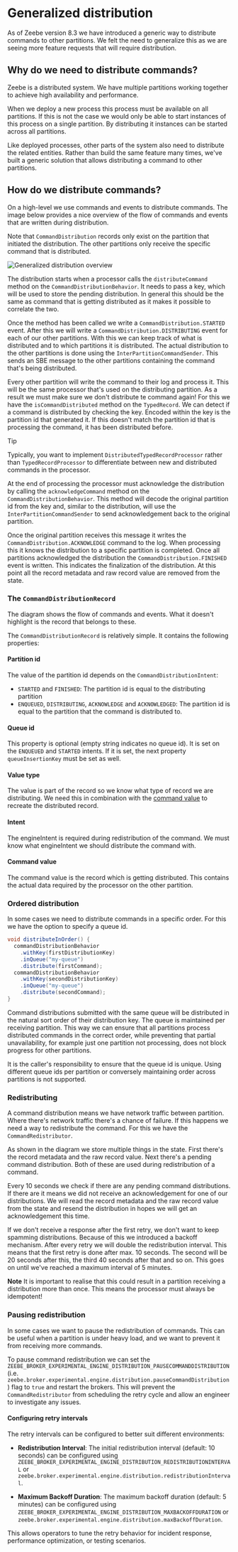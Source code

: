 # Generalized distribution

As of Zeebe version 8.3 we have introduced a generic way to distribute commands to other partitions.
We felt the need to generalize this as we are seeing more feature requests that will require
distribution.

## Why do we need to distribute commands?

Zeebe is a distributed system. We have multiple partitions working together to achieve high
availability and performance.

When we deploy a new process this process must be available on all
partitions. If this is not the case we would only be able to start instances of this process on a
single partition. By distributing it instances can be started across all partitions.

Like deployed processes, other parts of the system also need to distribute the related entities.
Rather than build the same feature many times, we've built a generic solution that allows
distributing a command to other partitions.

## How do we distribute commands?

On a high-level we use commands and events to distribute commands. The image below provides a nice
overview of the flow of commands and events that are written during distribution.

Note that `CommandDistribution` records only exist on the partition that initiated the distribution.
The other partitions only receive the specific command that is distributed.

![Generalized distribution overview](assets/generalized_distribution.png)

The distribution starts when a processor calls the `distributeCommand` method on
the `CommandDistributionBehavior`. It needs to pass a key, which will be used to store the pending
distribution.
In general this should be the same as command that is getting distributed as it makes it possible to
correlate the two.

Once the method has been called we write a `CommandDistribution.STARTED` event. After this we will
write a `CommandDistribution.DISTRIBUTING` event for each of our other partitions. With this we can
keep track of what is distributed and to which partitions it is distributed.
The actual distribution to the other partitions is done using the `InterPartitionCommandSender`.
This sends an SBE message to the other partitions containing the command that's being distributed.

Every other partition will write the command to their log and process it. This will be the same
processor that's used on the distributing partition. As a result we must make sure we don't
distribute te command again! For this we have the `isCommandDistributed` method on
the `TypedRecord`. We can detect if a command is distributed by checking the key. Encoded within the
key is the partition id that generated it. If this doesn't match the partition id that is processing
the command, it has been distributed before.

> [!TIP]
> Typically, you want to implement `DistributedTypedRecordProcessor` rather than
> `TypedRecordProcessor` to differentiate between new and distributed commands in the processor.

At the end of processing the processor must acknowledge the distribution by calling
the `acknowledgeCommand` method on the `CommandDistributionBehavior`. This method will decode the
original partition id from the key and, similar to the distribution, will use
the `InterPartitionCommandSender` to send acknowledgement back to the original partition.

Once the original partition receives this message it writes the `CommandDistribution.ACKNOWLEDGE`
command to the log. When processing this it knows the distribution to a specific partition is
completed. Once all partitions acknowledged the distribution the `CommandDistribution.FINISHED`
event is written. This indicates the finalization of the distribution. At this point all the record
metadata and raw record value are removed from the state.

### The `CommandDistributionRecord`

The diagram shows the flow of commands and events. What it doesn't highlight is the record that
belongs to these.

The `CommandDistributionRecord` is relatively simple. It contains the following properties:

#### Partition id

The value of the partition id depends on the `CommandDistributionIntent`:

- `STARTED` and `FINISHED`: The partition id is equal to the distributing partition
- `ENQUEUED`, `DISTRIBUTING`, `ACKNOWLEDGE` and `ACKNOWLEDGED`: The partition id is equal to the partition that
  the command is distributed to.

#### Queue id

This property is optional (empty string indicates no queue id). It is set on the `ENQUEUED` and `STARTED` intents.
If it is set, the next property `queueInsertionKey` must be set as well.

#### Value type

The value is part of the record so we know what type of record we are distributing. We need this in
combination with the [command value](#command-value) to recreate the distributed record.

#### Intent

The engineIntent is required during redistribution of the command. We must know what engineIntent we should
distribute the command with.

#### Command value

The command value is the record which is getting distributed. This contains the actual data required
by the processor on the other partition.

### Ordered distribution

In some cases we need to distribute commands in a specific order. For this we have the option to specify a queue id.

```java
void distributeInOrder() {
  commandDistributionBehavior
    .withKey(firstDistributionKey)
    .inQueue("my-queue")
    .distribute(firstCommand);
  commandDistributionBehavior
    .withKey(secondDistributionKey)
    .inQueue("my-queue")
    .distribute(secondCommand);
}
```

Command distributions submitted with the same queue will be distributed in the natural sort order of their distribution key.
The queue is maintained per receiving partition.
This way we can ensure that all partitions process distributed commands in the correct order, while preventing that partial unavailability, for example just one partition not processing, does not block progress for other partitions.

It is the caller's responsibility to ensure that the queue id is unique.
Using different queue ids per partition or conversely maintaining order across partitions is not supported.

### Redistributing

A command distribution means we have network traffic between partition. Where there's network
traffic there's a chance of failure. If this happens we need a way to redistribute the command. For
this we have the `CommandRedistributor`.

As shown in the diagram we store multiple things in the state. First there's the record metadata and
the raw record value. Next there's a pending command distribution. Both of these are used during
redistribution of a command.

Every 10 seconds we check if there are any pending command distributions. If there are it means we
did not receive an acknowledgement for one of our distributions. We will read the record metadata
and the raw record value from the state and resend the distribution in hopes we will get an
acknowledgement this time.

If we don't receive a response after the first retry, we don't want to keep spamming distributions.
Because of this we introduced a backoff mechanism. After every retry we will double the
redistribution interval. This means that the first retry is done after max. 10 seconds. The second
will be 20 seconds after this, the third 40 seconds after that and so on. This goes on until we've
reached a maximum interval of 5 minutes.

**Note** It is important to realise that this could result in a partition receiving a distribution
more than once. This means the processor must always be idempotent!

### Pausing redistribution

In some cases we want to pause the redistribution of commands. This can be useful when a partition
is under heavy load, and we want to prevent it from receiving more commands.

To pause command redistribution we can set the `ZEEBE_BROKER_EXPERIMENTAL_ENGINE_DISTRIBUTION_PAUSECOMMANDDISTRIBUTION`
(i.e. `zeebe.broker.experimental.engine.distribution.pauseCommandDistribution`) flag to `true` and
restart the brokers. This will prevent the `CommandRedistributor` from scheduling the retry cycle
and allow an engineer to investigate any issues.

#### Configuring retry intervals

The retry intervals can be configured to better suit different environments:

- **Redistribution Interval**: The initial redistribution interval (default: 10 seconds) can be configured using
  `ZEEBE_BROKER_EXPERIMENTAL_ENGINE_DISTRIBUTION_REDISTRIBUTIONINTERVAL` or
  `zeebe.broker.experimental.engine.distribution.redistributionInterval`.

- **Maximum Backoff Duration**: The maximum backoff duration (default: 5 minutes) can be configured using
  `ZEEBE_BROKER_EXPERIMENTAL_ENGINE_DISTRIBUTION_MAXBACKOFFDURATION` or
  `zeebe.broker.experimental.engine.distribution.maxBackoffDuration`.

This allows operators to tune the retry behavior for incident response, performance optimization, or testing scenarios.
